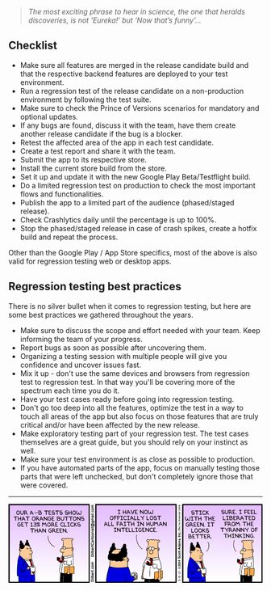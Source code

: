 > *The most exciting phrase to hear in science, the one that heralds discoveries, is not ‘Eureka!’ but ‘Now that’s funny'...*


## Checklist

- Make sure all features are merged in the release candidate build and that the respective backend features are deployed to your test environment.
- Run a regression test of the release candidate on a non-production environment by following the test suite.
- Make sure to check the Prince of Versions scenarios for mandatory and optional updates.
- If any bugs are found, discuss it with the team, have them create another release candidate if the bug is a blocker.
- Retest the affected area of the app in each test candidate.
- Create a test report and share it with the team.
- Submit the app to its respective store.
- Install the current store build from the store.
- Set it up and update it with the new Google Play Beta/Testflight build.
- Do a limited regression test on production to check the most important flows and functionalities.
- Publish the app to a limited part of the audience (phased/staged release).
- Check Crashlytics daily until the percentage is up to 100%.
- Stop the phased/staged release in case of crash spikes, create a hotfix build and repeat the process.

Other than the Google Play / App Store specifics, most of the above is also valid for regression testing web or desktop apps.


## Regression testing best practices

There is no silver bullet when it comes to regression testing, but here are some best practices we gathered throughout the years.

- Make sure to discuss the scope and effort needed with your team. Keep informing the team of your progress.
- Report bugs as soon as possible after uncovering them.
- Organizing a testing session with multiple people will give you confidence and uncover issues fast.
- Mix it up - don't use the same devices and browsers from regression test to regression test. In that way you'll be covering more of the spectrum each time you do it.
- Have your test cases ready before going into regression testing.
- Don't go too deep into all the features, optimize the test in a way to touch all areas of the app but also focus on those features that are truly critical and/or have been affected by the new release.
- Make exploratory testing part of your regression test. The test cases themselves are a great guide, but you should rely on your instinct as well.
- Make sure your test environment is as close as possible to production.
- If you have automated parts of the app, focus on manually testing those parts that were left unchecked, but don't completely ignore those that were covered.


---

![dilbert-user.gif](/img/dilbert-user.gif)
